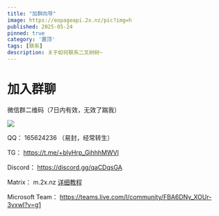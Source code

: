 ```yaml
---
title: "加群向导"
image: https://eopageapi.2x.nz/pic?img=h
published: 2025-05-24
pinned: true
category: '置顶'
tags: [联系]
description: 关于如何联系二叉树树~
---
```


# 加入群聊

微信群二维码（7日内有效，无效了踹我）

![](../assets/images/2025-08-07-03-21-24-7e7ef9cfe96c44171c559f87978c04e5.jpg)

QQ： 165624236 （易封，经常转生）

TG： https://t.me/+blyHrp_GihhhMWVl

Discord： https://discord.gg/qaCDqsGA

Matrix： m.2x.nz [详细教程](/posts/element/)

Microsoft Team： https://teams.live.com/l/community/FBA6DNy_XOUr-3vxwI?v=g1
